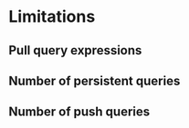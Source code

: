 # Limitations

## Pull query expressions

## Number of persistent queries

## Number of push queries